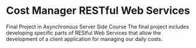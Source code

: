 # Cost Manager RESTful Web Services
 Final Project in Asynchronous Server Side Course
The final project includes developing specific parts of REStful Web Services that allow the development of a client application for managing our daily costs.
